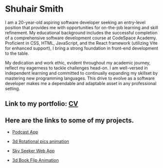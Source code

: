 # Shuhair Smith

I am a 20-year-old aspiring software developer seeking an entry-level position that provides me with opportunities for on-the-job learning and skill refinement.
My educational background includes the successful completion of a comprehensive software development course at CodeSpace Academy. Proficient in CSS, HTML, JavaScript, 
and the React framework (utilizing Vite for enhanced support), I bring a strong foundation in front-end development to the table.

My dedication and work ethic, evident throughout my academic journey, reflect my eagerness to tackle challenges head-on. 
I am well-versed in independent learning and committed to continually expanding my skillset by mastering new programming languages. 
This drive to evolve as a software developer makes me a dependable and adaptable asset in any professional setting.

## Link to my portfolio: [CV](https://shuhair-smith-website-resume-c-44b294.netlify.app/)

## Here are the links to some of my projects.
* [Podcast App](https://github.com/kxngzero329/MOGSMI059_SOZ2301_GROUP2_SHUHAIRSMITH_DWA18_FINAL_CAPSTONE_PODHut_APP.git)

* [3d Rotational pics animation](https://github.com/kxngzero329/project_1_css_3d_rotation_effect.git)

* [Sky Seeker Web App](https://github.com/kxngzero329/SKY_SEEKER_-FUNCTIONAL_WEATHER_APP-.git)

* [3d Book Flip Animation](https://github.com/kxngzero329/project_2_3d_book_flip_animation.git)
